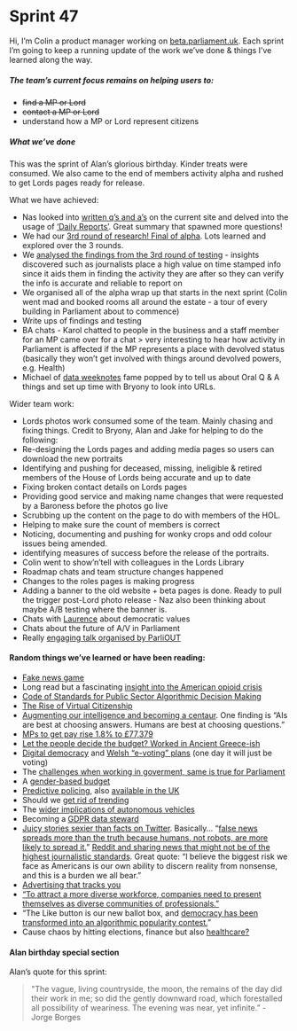 # Sprint 47

Hi, I’m Colin a product manager working on [beta.parliament.uk](https://beta.parliament.uk/). Each sprint I’m going to keep a running update of the work we’ve done & things I’ve learned along the way.

##### The team’s current focus remains on helping users to:
* ~~find a MP or Lord~~
* ~~contact a MP or Lord~~
* understand how a MP or Lord represent citizens

##### What we’ve done
This was the sprint of Alan’s glorious birthday. Kinder treats were consumed. We also came to the end of members activity alpha and rushed to get Lords pages ready for release.

What we have achieved:
* Nas looked into [written q’s and a’s](http://www.parliament.uk/business/publications/written-questions-answers-statements/written-questions-answers/) on the current site and delved into the usage of [‘Daily Reports’](https://www.parliament.uk/business/publications/written-questions-answers-statements/daily-reports/). Great summary that spawned more questions!
* We had our [3rd round of research! Final of alpha](https://twitter.com/ColinPattinson/status/974598206104403968?s=19). Lots learned and explored over the 3 rounds.
* We [analysed the findings from the 3rd round of testing](https://twitter.com/ColinPattinson/status/971731261722189825?s=19) - insights discovered such as journalists place a high value on time stamped info since it aids them in finding the activity they are after so they can verify the info is accurate and reliable to report on
* We organised all of the alpha wrap up that starts in the next sprint (Colin went mad and booked rooms all around the estate - a tour of every building in Parliament about to commence)
* Write ups of findings and testing
* BA chats - Karol chatted to people in the business and a staff member for an MP came over for a chat > very interesting to hear how activity in Parliament is affected if the MP represents a place with devolved status (basically they won’t get involved with things around devolved powers, e.g. Health)
* Michael of [data weeknotes](https://ukparliament.github.io/weeknotes.data-search/) fame popped by to tell us about Oral Q & A things and set up time with Bryony to look into URLs.

Wider team work:
* Lords photos work consumed some of the team. Mainly chasing and fixing things. Credit to Bryony, Alan and Jake for helping to do the following: 
* Re-designing the Lords pages and adding media pages so users can download the new portraits
* Identifying and pushing for deceased, missing, ineligible & retired members of the House of Lords being accurate and up to date
* Fixing broken contact details on Lords pages
* Providing good service and making name changes that were requested by a Baroness before the photos go live
* Scrubbing up the content on the page to do with members of the HOL.
* Helping to make sure the count of members is correct
* Noticing, documenting and pushing for wonky crops and odd colour issues being amended.
* identifying measures of success before the release of the portraits.
* Colin went to show’n’tell with colleagues in the Lords Library
* Roadmap chats and team structure changes happened
* Changes to the roles pages is making progress
* Adding a banner to the old website + beta pages is done. Ready to pull the trigger post-Lord photo release - Naz also been thinking about maybe A/B testing where the banner is.
* Chats with [Laurence](https://twitter.com/laurencegrinyer?ref_src=twsrc%5Egoogle%7Ctwcamp%5Eserp%7Ctwgr%5Eauthor) about democratic values
* Chats about the future of A/V in Parliament
* Really [engaging talk organised by ParliOUT](https://twitter.com/ParliOUT/status/974357233168502784)

#### Random things we’ve learned or have been reading:
* [Fake news game](https://www.theguardian.com/technology/2018/feb/20/bad-news-the-game-researchers-hope-will-vaccinate-public-against-fake-news)
* Long read but a fascinating [insight into the American opioid crisis](http://nymag.com/daily/intelligencer/2018/02/americas-opioid-epidemic.html)
* [Code of Standards for Public Sector Algorithmic Decision Making](https://www.nesta.org.uk/code-of-standards-public-sector-use-algorithmic-decision-making)
* [The Rise of Virtual Citizenship](https://www.theatlantic.com/technology/archive/2018/02/virtual-citizenship-for-sale/553733/)
* [Augmenting our intelligence and becoming a centaur](https://jods.mitpress.mit.edu/pub/issue3-case). One finding is “AIs are best at choosing answers.  Humans are best at choosing questions.”
* [MPs to get pay rise 1.8% to £77,379](http://www.bbc.co.uk/news/uk-politics-43244088) 
* [Let the people decide the budget? Worked in Ancient Greece-ish](https://theconversation.com/when-citizens-set-the-budget-lessons-from-ancient-greece-91121)
* [Digital democracy](https://webrootsdemocracy.org/2018/02/22/fate-of-digital-democracy-fate-of-online-voting/) and [Welsh “e-voting” plans](https://news.sky.com/story/welsh-assembly-announces-plans-to-introduce-e-voting-11229714) (one day it will just be voting)
* The [challenges when working in goverment, same is true for Parliament](https://medium.com/@jgee/what-i-learned-in-two-years-of-moving-government-forms-online-1edc4c2aa089)
* A [gender-based budget](https://www.buzzfeed.com/ishmaeldaro/canada-just-released-its-first-budget-using-gender-based?utm_term=.wjDoyzQMw#.hpVJ9BWx7)
* [Predictive policing](https://www.theverge.com/2018/2/27/17054740/palantir-predictive-policing-tool-new-orleans-nopd), also [available in the UK](http://www.wired.co.uk/article/police-ai-uk-durham-hart-checkpoint-algorithm-edit)
* Should we [get rid of trending](http://nymag.com/selectall/2018/02/trending-on-social-media-is-worthless.html)
* The [wider implications of autonomous vehicles](https://www.economist.com/news/leaders/21737501-policymakers-must-apply-lessons-horseless-carriage-driverless-car-self-driving)
* Becoming a [GDPR data steward](https://www.mindtheproduct.com/2018/03/data-protection-prepare-gdpr-creating-culture-stewardship/?utm_source=Mind+the+Product+Newsletter&utm_campaign=7fce869ef3-mtp_newsletter_2018_03_05&utm_medium=email&utm_term=0_babd9cfe61-7fce869ef3-110085333) 
* [Juicy stories sexier than facts on Twitter](https://www.theguardian.com/technology/2018/mar/08/scientists-truth-fiction-twitter-bots). Basically… “[false news spreads more than the truth because humans, not robots, are more likely to spread it.](http://science.sciencemag.org/content/359/6380/1146)”
[Reddit and sharing news that might not be of the highest journalistic standards](https://www.recode.net/2018/3/5/17081520/reddit-russia-2016-election-ads-organic-content). Great quote: “I believe the biggest risk we face as Americans is our own ability to discern reality from nonsense, and this is a burden we all bear.”
* [Advertising that tracks you](http://www.wired.co.uk/article/tamoco-sam-amrami-proximity-tracking-mwc)
* [“To attract a more diverse workforce, companies need to present themselves as diverse communities of professionals.”](https://www.wired.com/story/why-are-there-few-women-in-tech-watch-a-recruiting-session/)
* “The Like button is our new ballot box, and [democracy has been transformed into an algorithmic popularity contest.](https://www.wired.com/story/how-trump-conquered-facebookwithout-russian-ads/)”
* Cause chaos by hitting elections, finance but also [healthcare?](https://www.scmagazine.com/going-soft-nation-state-attackers-seek-weaknesses-in-the-system/article/748732/)

#### Alan birthday special section
Alan’s quote for this sprint: 
> "The vague, living countryside, the moon, the remains of the day did their work in me; so did the gently downward road, which forestalled all possibility of weariness. The evening was near, yet infinite.” - Jorge Borges
